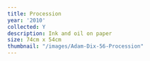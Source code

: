 ```yaml
---
title: Procession
year: '2010'
collected: Y
description: Ink and oil on paper
size: 74cm x 54cm
thumbnail: "/images/Adam-Dix-56-Procession"
---
```


